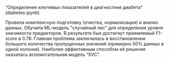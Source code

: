 “Определение ключевых показателей в диагностике диабета" (diabetes.ipynb)

Провела комплексную подготовку (очистка, нормализация) и анализ данных. Обучила ML-модель "случайный лес" для определения уровня значимости предикторов. В результате был
достигнут приемлемый F1-score в 0.78.
Главная проблема заключалась в восстановлении большого количества пропущенных значений (примерно 50% данных в одной колонке). Наиболее эффективным способом её решения оказалась
вспомогательная модель “SVC”.
